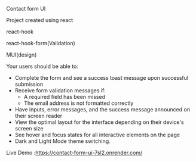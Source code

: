Contact form UI

Project created using 
react

react-hook

react-hook-form(Validation)

MUI(design)


Your users should be able to: 

- Complete the form and see a success toast message upon successful submission
- Receive form validation messages if:
  - A required field has been missed
  - The email address is not formatted correctly
- Have inputs, error messages, and the success message announced on their screen reader
- View the optimal layout for the interface depending on their device's screen size
- See hover and focus states for all interactive elements on the page
- Dark and Light Mode theme switching.

Live Demo :https://contact-form-ui-7sl2.onrender.com/